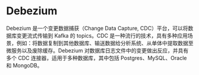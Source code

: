 # Debezium

Debezium 是一个变更数据捕获（Change Data Capture, CDC）平台，可以将数据库变更流式传输到 Kafka 的 topics。CDC 是一种流行的技术，具有多种应用场景，例如：将数据复制到其他数据库、输送数据给分析系统、从单体中提取数据至微服务以及废除缓存。Debezium 对数据库日志文件中的变更做出反应，并具有多个 CDC 连接器，适用于多种数据库，其中包括 Postgres、MySQL、Oracle 和 MongoDB。
